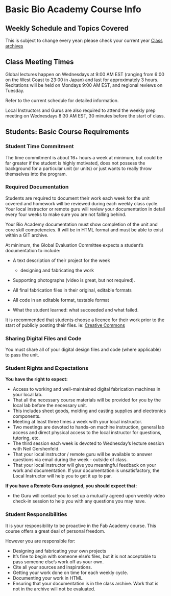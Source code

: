 # Basic Bio Academy Course Info

## Weekly Schedule and Topics Covered

This is subject to change every year: please check your current year [Class archives](http://bio.academany.org/doc)

## Class Meeting Times

Global lectures happen on Wednesdays at 9:00 AM EST (ranging from 6:00 on the West Coast to 23:00 in Japan) and last for approximately 3 hours. Recitations will be held on Mondays 9:00 AM EST, and regional reviews on Tuesday.

Refer to the current schedule for detailed information.

Local Instructors and Gurus are also required to attend the weekly prep meeting on Wednesdays 8:30 AM EST, 30 minutes before the start of class.

## Students: Basic Course Requirements

### Student Time Commitment

The time commitment is about 16+ hours a week at minimum, but could be far greater if the student is highly motivated, does not possess the background for a particular unit (or units) or just wants to really throw themselves into the program.

### Required Documentation

Students are required to document their work each week for the unit covered and homework will be reviewed during each weekly class cycle. Your local instructor or remote guru will review your documentation in detail every four weeks to make sure you are not falling behind.

Your Bio Academy documentation must show completion of the unit and core skill competencies. It will be in HTML format and must be able to exist within a GIT archive.

At minimum, the Global Evaluation Committee expects a student’s documentation to include:

* A text description of their project for the week

    * designing and fabricating the work

* Supporting photographs (video is great, but not required).

* All final fabrication files in their original, editable formats

* All code in an editable format, testable format

* What the student learned: what succeeded and what failed.

It is recommended that students choose a licence for their work prior to the start of publicly posting their files. ie: [Creative Commons](https://creativecommons.org)

### Sharing Digital Files and Code

You must share all of your digital design files and code (where applicable) to pass the unit.

### Student Rights and Expectations

**You have the right to expect:**

* Access to working and well-maintained digital fabrication machines in your local lab.
* That all the necessary course materials will be provided for you by the local lab before the necessary unit.
*  This includes sheet goods, molding and casting supplies and electronics components.
* Meeting at least three times a week with your local instructor.
* Two meetings are devoted to hands-on machine instruction, general lab access and direct physical access to the local instructor for questions, tutoring, etc.
* The third session each week is devoted to Wednesday’s lecture session with Neil Gershenfeld.
* That your local instructor / remote guru will be available to answer questions via email during the week - outside of class.
* That your local instructor will give you meaningful feedback on your work and documentation. If your documentation is unsatisfactory, the Local Instructor will help you to get it up to par.

**If you have a Remote Guru assigned, you should expect that:**

* the Guru will contact you to set up a mutually agreed upon weekly video check-in session to help you with any questions you may have.

### Student Responsibilities

It is your responsibility to be proactive in the Fab Academy course. This course offers a great deal of personal freedom.

However you are responsible for:

* Designing and fabricating your own projects
* It’s fine to begin with someone else’s files, but it is not acceptable to pass someone else’s work off as your own.
* Cite all your sources and inspirations.
* Getting your work done on time for each weekly cycle.
* Documenting your work in HTML
* Ensuring that your documentation is in the class archive. Work that is not in the archive will not be evaluated.
